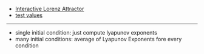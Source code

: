 - [Interactive Lorenz Attractor](http://www.malinc.se/m/Lorenz.php)
- [test values](http://personal.psu.edu/users/j/d/jdr234/phys527/chaos_Project/reportFiles/report/node8.html)


---

- single initial condition: just compute lyapunov exponents
- many initial conditions: average of Lyapunov Exponents fore every condition
